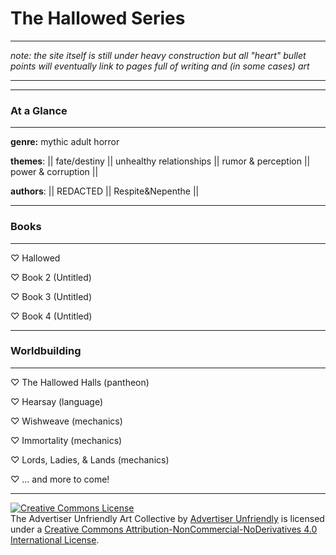 # The Hallowed Series


---

*note: the site itself is still under heavy construction but all "heart" bullet points will eventually link to pages full of writing and (in some cases) art*

---


---
### At a Glance
---
**genre:** mythic adult horror

**themes**: || fate/destiny || unhealthy relationships || rumor & perception || power & corruption ||

**authors**: || REDACTED || Respite&Nepenthe ||


---
### Books
---
♡ Hallowed

♡ Book 2 (Untitled)

♡ Book 3 (Untitled)

♡ Book 4 (Untitled)

---
### Worldbuilding
---
♡ The Hallowed Halls (pantheon)

♡ Hearsay (language)

♡ Wishweave (mechanics)

♡ Immortality (mechanics)

♡ Lords, Ladies, & Lands (mechanics)

♡ ... and more to come!

---

<a rel="license" href="http://creativecommons.org/licenses/by-nc-nd/4.0/"><img alt="Creative Commons License" style="border-width:0" src="https://i.creativecommons.org/l/by-nc-nd/4.0/88x31.png" /></a><br /><span xmlns:dct="http://purl.org/dc/terms/" property="dct:title">The Advertiser Unfriendly Art Collective</span> by <a xmlns:cc="http://creativecommons.org/ns#" href="https://advertiser-unfriendly.itch.io" property="cc:attributionName" rel="cc:attributionURL">Advertiser Unfriendly</a> is licensed under a <a rel="license" href="http://creativecommons.org/licenses/by-nc-nd/4.0/">Creative Commons Attribution-NonCommercial-NoDerivatives 4.0 International License</a>.<br />

